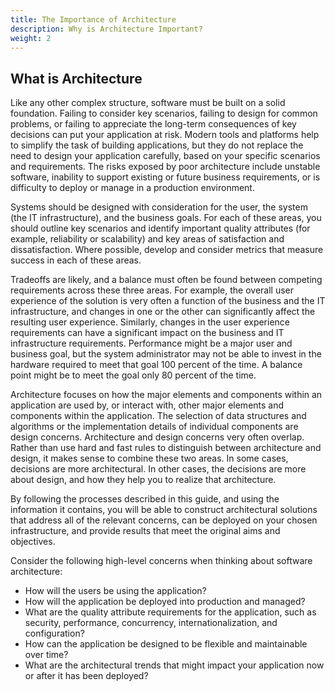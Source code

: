 ```yaml
---
title: The Importance of Architecture
description: Why is Architecture Important?
weight: 2
---
```


## What is Architecture

Like any other complex structure, software must be built on a solid foundation. Failing to consider key scenarios, failing to design for common problems, or failing to appreciate the long-term consequences of key decisions can put your application at risk. Modern tools and platforms help to simplify the task of building applications, but they do not replace the need to design your application carefully, based on your specific scenarios and requirements. The risks exposed by poor architecture include unstable software, inability to support existing or future business requirements, or is difficulty to deploy or manage in a production environment.

Systems should be designed with consideration for the user, the system (the IT infrastructure), and the business goals. For each of these areas, you should outline key scenarios and identify important quality attributes (for example, reliability or scalability) and key areas of satisfaction and dissatisfaction. Where possible, develop and consider metrics that measure success in each of these areas.

Tradeoffs are likely, and a balance must often be found between competing requirements across these three areas. For example, the overall user experience of the solution is very often a function of the business and the IT infrastructure, and changes in one or the other can significantly affect the resulting user experience. Similarly, changes in the user experience requirements can have a significant impact on the business and IT infrastructure requirements. Performance might be a major user and business goal, but the system administrator may not be able to invest in the hardware required to meet that goal 100 percent of the time. A balance point might be to meet the goal only 80 percent of the time.

Architecture focuses on how the major elements and components within an application are used by, or interact with, other major elements and components within the application. The selection of data structures and algorithms or the implementation details of individual components are design concerns. Architecture and design concerns very often overlap. Rather than use hard and fast rules to distinguish between architecture and design, it makes sense to combine these two areas. In some cases, decisions are more architectural. In other cases, the decisions are more about design, and how they help you to realize that architecture.

By following the processes described in this guide, and using the information it contains, you will be able to construct architectural solutions that address all of the relevant concerns, can be deployed on your chosen infrastructure, and provide results that meet the original aims and objectives.

Consider the following high-level concerns when thinking about software architecture:

- How will the users be using the application?
- How will the application be deployed into production and managed?
- What are the quality attribute requirements for the application,  such as security, performance, concurrency, internationalization, and configuration?
- How can the application be designed to be flexible and maintainable over time?
- What are the architectural trends that might impact your application now or after it has been deployed?

